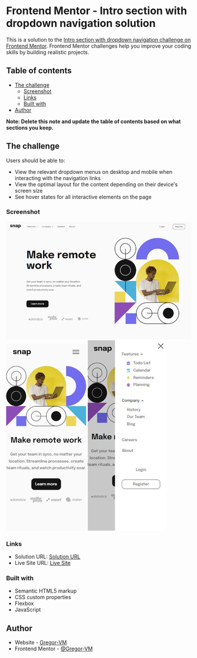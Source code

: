 # Frontend Mentor - Intro section with dropdown navigation solution

This is a solution to the [Intro section with dropdown navigation challenge on Frontend Mentor](https://www.frontendmentor.io/challenges/intro-section-with-dropdown-navigation-ryaPetHE5). Frontend Mentor challenges help you improve your coding skills by building realistic projects. 

## Table of contents

- [The challenge](#the-challenge)
  - [Screenshot](#screenshot)
  - [Links](#links)
  - [Built with](#built-with)
- [Author](#author)

**Note: Delete this note and update the table of contents based on what sections you keep.**

## The challenge

Users should be able to:

- View the relevant dropdown menus on desktop and mobile when interacting with the navigation links
- View the optimal layout for the content depending on their device's screen size
- See hover states for all interactive elements on the page

### Screenshot

![Screenshot Desktop Design](./images/capture-1.jpg)
![Screenshot Mobile Design](./images/capture-2.jpg)
![Screenshot Mobile Design Expanded](./images/capture-3.jpg)

### Links

- Solution URL: [Solution URL](https://www.frontendmentor.io/solutions/intro-section-with-dropdown-navigation-vanilla-javascript--M77y35qpw)
- Live Site URL: [Live Site](https://gregor-vm.github.io/dropdown-challenge/)


### Built with

- Semantic HTML5 markup
- CSS custom properties
- Flexbox
- JavaScript


## Author

- Website - [Gregor-VM](https://portfolio-eight-sable-15.vercel.app)
- Frontend Mentor - [@Gregor-VM](https://www.frontendmentor.io/profile/Gregor-VM)